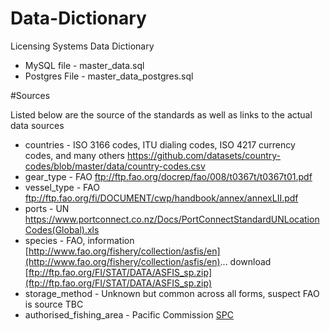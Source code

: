 # Data-Dictionary
Licensing Systems Data Dictionary 
* MySQL file - master_data.sql
* Postgres File - master_data_postgres.sql

#Sources

Listed below are the source of the standards as well as links to the actual data sources

* countries - ISO 3166 codes, ITU dialing codes, ISO 4217 currency codes, and many others https://github.com/datasets/country-codes/blob/master/data/country-codes.csv
* gear_type - FAO ftp://ftp.fao.org/docrep/fao/008/t0367t/t0367t01.pdf
* vessel_type - FAO ftp://ftp.fao.org/fi/DOCUMENT/cwp/handbook/annex/annexLII.pdf
* ports - UN https://www.portconnect.co.nz/Docs/PortConnectStandardUNLocationCodes(Global).xls
* species - FAO, information [http://www.fao.org/fishery/collection/asfis/en](http://www.fao.org/fishery/collection/asfis/en)... download [ftp://ftp.fao.org/FI/STAT/DATA/ASFIS_sp.zip](ftp://ftp.fao.org/FI/STAT/DATA/ASFIS_sp.zip)
* storage_method - Unknown but common across all forms, suspect FAO is source TBC
* authorised_fishing_area - Pacific Commission [SPC](http://www.spc.int/oceanfish/en/ofpsection/fisheries-monitoring/national-support/tuna-data-systems/228-data-types) 
